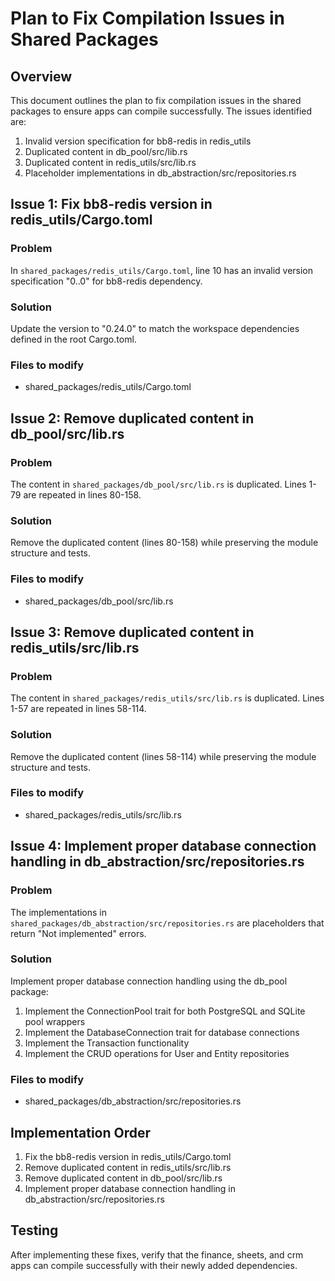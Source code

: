 # Plan to Fix Compilation Issues in Shared Packages

## Overview
This document outlines the plan to fix compilation issues in the shared packages to ensure apps can compile successfully. The issues identified are:

1. Invalid version specification for bb8-redis in redis_utils
2. Duplicated content in db_pool/src/lib.rs
3. Duplicated content in redis_utils/src/lib.rs
4. Placeholder implementations in db_abstraction/src/repositories.rs

## Issue 1: Fix bb8-redis version in redis_utils/Cargo.toml

### Problem
In `shared_packages/redis_utils/Cargo.toml`, line 10 has an invalid version specification "0..0" for bb8-redis dependency.

### Solution
Update the version to "0.24.0" to match the workspace dependencies defined in the root Cargo.toml.

### Files to modify
- shared_packages/redis_utils/Cargo.toml

## Issue 2: Remove duplicated content in db_pool/src/lib.rs

### Problem
The content in `shared_packages/db_pool/src/lib.rs` is duplicated. Lines 1-79 are repeated in lines 80-158.

### Solution
Remove the duplicated content (lines 80-158) while preserving the module structure and tests.

### Files to modify
- shared_packages/db_pool/src/lib.rs

## Issue 3: Remove duplicated content in redis_utils/src/lib.rs

### Problem
The content in `shared_packages/redis_utils/src/lib.rs` is duplicated. Lines 1-57 are repeated in lines 58-114.

### Solution
Remove the duplicated content (lines 58-114) while preserving the module structure and tests.

### Files to modify
- shared_packages/redis_utils/src/lib.rs

## Issue 4: Implement proper database connection handling in db_abstraction/src/repositories.rs

### Problem
The implementations in `shared_packages/db_abstraction/src/repositories.rs` are placeholders that return "Not implemented" errors.

### Solution
Implement proper database connection handling using the db_pool package:
1. Implement the ConnectionPool trait for both PostgreSQL and SQLite pool wrappers
2. Implement the DatabaseConnection trait for database connections
3. Implement the Transaction functionality
4. Implement the CRUD operations for User and Entity repositories

### Files to modify
- shared_packages/db_abstraction/src/repositories.rs

## Implementation Order
1. Fix the bb8-redis version in redis_utils/Cargo.toml
2. Remove duplicated content in redis_utils/src/lib.rs
3. Remove duplicated content in db_pool/src/lib.rs
4. Implement proper database connection handling in db_abstraction/src/repositories.rs

## Testing
After implementing these fixes, verify that the finance, sheets, and crm apps can compile successfully with their newly added dependencies.
